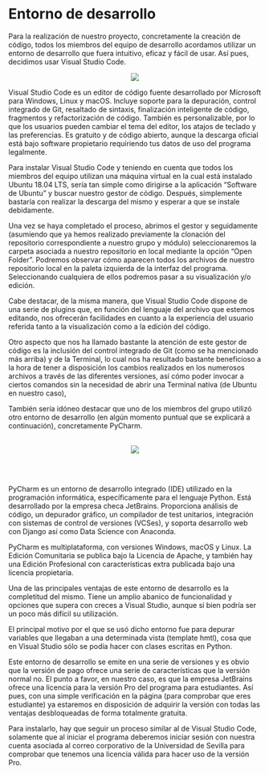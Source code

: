 # **Entorno de desarrollo**
Para la realización de nuestro proyecto, concretamente la creación de código, todos los miembros del equipo de desarrollo acordamos utilizar un entorno de desarrollo que fuera intuitivo, eficaz y fácil de usar. Así pues, decidimos usar Visual Studio Code.

<p align="center">
  <img src="https://jonmircha.com/img/notas/vscode.png">
</p>

Visual Studio Code es un editor de código fuente desarrollado por Microsoft para Windows, Linux y macOS. Incluye soporte para la depuración, control integrado de Git, resaltado de sintaxis, finalización inteligente de código, fragmentos y refactorización de código. También es personalizable, por lo que los usuarios pueden cambiar el tema del editor, los atajos de teclado y las preferencias. Es gratuito y de código abierto, aunque la descarga oficial está bajo software propietario requiriendo tus datos de uso del programa legalmente.

Para instalar Visual Studio Code y teniendo en cuenta que todos los miembros del equipo utilizan una máquina virtual en la cual está instalado Ubuntu 18.04 LTS, sería tan simple como dirigirse a la aplicación “Software de Ubuntu” y buscar nuestro gestor de código. Después, simplemente bastaría con realizar la descarga del mismo y esperar a que se instale debidamente.

Una vez se haya completado el proceso, abrimos el gestor y seguidamente (asumiendo que ya hemos realizado previamente la clonación del repositorio correspondiente a nuestro grupo y módulo) seleccionaremos la carpeta asociada a nuestro repositorio en local mediante la opción “Open Folder”. Podremos observar cómo aparecen todos los archivos de nuestro repositorio local en la paleta izquierda de la interfaz del programa. Seleccionando cualquiera de ellos podremos pasar a su visualización y/o edición.

Cabe destacar, de la misma manera, que Visual Studio Code dispone de una serie de plugins que, en función del lenguaje del archivo que estemos editando, nos ofrecerán facilidades en cuanto a la experiencia del usuario referida tanto a la visualización como a la edición del código.

Otro aspecto que nos ha llamado bastante la atención de este gestor de código es la inclusión del control integrado de Git (como se ha mencionado más arriba) y de la Terminal, lo cual nos ha resultado bastante beneficioso a la hora de tener a disposición los cambios realizados en los numerosos archivos a través de las diferentes versiones, así cómo poder invocar a ciertos comandos sin la necesidad de abrir una Terminal nativa (de Ubuntu en nuestro caso),

También sería idóneo destacar que uno de los miembros del grupo utilizó otro entorno de desarrollo (en algún momento puntual que se explicará a continuación), concretamente PyCharm.<br><br>

<p align="center">
  <img src="https://resources.jetbrains.com/storage/products/pycharm/img/meta/pycharm_logo_300x300.png">
</p>
<br><br>

PyCharm es un entorno de desarrollo integrado (IDE) utilizado en la programación informática, específicamente para el lenguaje Python. Está desarrollado por la empresa checa JetBrains. Proporciona análisis de código, un depurador gráfico, un compilador de test unitarios, integración con sistemas de control de versiones (VCSes), y soporta desarrollo web con Django así como Data Science con Anaconda.

PyCharm es multiplataforma, con versiones Windows, macOS y Linux. La Edición Comunitaria se publica bajo la Licencia de Apache, y también hay una Edición Profesional con características extra publicada bajo una licencia propietaria.

Una de las principales ventajas de este entorno de desarrollo es la completitud del mismo. Tiene un amplio abanico de funcionalidad y opciones que supera con creces a Visual Studio, aunque sí bien podría ser un poco más difícil su utilización.

El principal motivo por el que se usó dicho entorno fue para depurar variables que llegaban a una determinada vista (template hmtl), cosa que en Visual Studio sólo se podía hacer con clases escritas en Python.

Este entorno de desarrollo se emite en una serie de versiones y es obvio que la versión de pago ofrece una serie de características que la versión normal no. El punto a favor, en nuestro caso, es que la empresa JetBrains ofrece una licencia para la versión Pro del programa para estudiantes. Así pues, con una simple verificación en la página (para comprobar que eres estudiante) ya estaremos en disposición de adquirir la versión con todas las ventajas desbloqueadas de forma totalmente gratuita.

Para instalarlo, hay que seguir un proceso similar al de Visual Studio Code, solamente que al iniciar el programa deberemos iniciar sesión con nuestra cuenta asociada al correo corporativo de la Universidad de Sevilla para comprobar que tenemos una licencia válida para hacer uso de la versión Pro.

